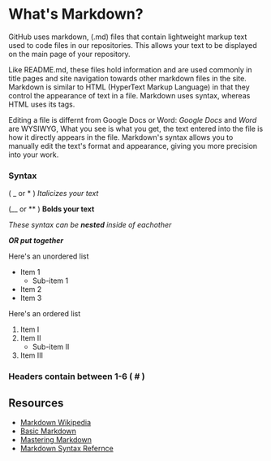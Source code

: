 # What's Markdown?
GitHub uses markdown, (.md) files that contain lightweight markup text used to code files in our repositories. This allows your text to be displayed on the main page of your repository. 

Like README.md, these files hold information and are used commonly in title pages and site navigation towards other markdown files in the site. Markdown is similar to HTML (HyperText Markup Language) in that they control the appearance of text in a file. Markdown uses syntax, whereas HTML uses its tags.

Editing a file is differnt from Google Docs or Word: _Google Docs_ and _Word_ are WYSIWYG, What you see is what you get, the text entered into the file is how it directly appears in the file. Markdown's syntax allows you to manually edit the text's format and appearance, giving you more precision into your work.

### Syntax 
( _  or * ) _Italicizes your text_

(__ or ** ) **Bolds your text**
  
*These syntax can be __nested__ inside of eachother*

___OR put together___


Here's an unordered list
- Item 1
  - Sub-item 1
- Item 2
- Item 3
  
Here's an ordered list
1. Item I
2. Item II
   - Sub-item II
3. Item III

### Headers contain between 1-6 ( # )



## Resources
- [Markdown Wikipedia](https://en.wikipedia.org/wiki/Markdown)
- [Basic Markdown](https://docs.github.com/en/github/writing-on-github/basic-writing-and-formatting-syntax)
- [Mastering Markdown](https://guides.github.com/features/mastering-markdown/)
- [Markdown Syntax Refernce](https://commonmark.org/help/)
